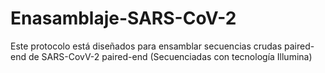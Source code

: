 # Enasamblaje-SARS-CoV-2
Este protocolo está diseñados para ensamblar secuencias crudas paired-end de SARS-CovV-2 paired-end (Secuenciadas con tecnología Illumina) 
